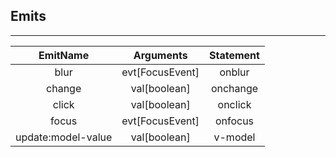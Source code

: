 ## Emits

---         
| EmitName | Arguments | Statement |
|:---:|:---:|:---:|
| blur | evt[FocusEvent] | onblur |
| change | val[boolean] | onchange |
| click | val[boolean] | onclick |
| focus | evt[FocusEvent] | onfocus |
| update:model-value | val[boolean] | v-model |
